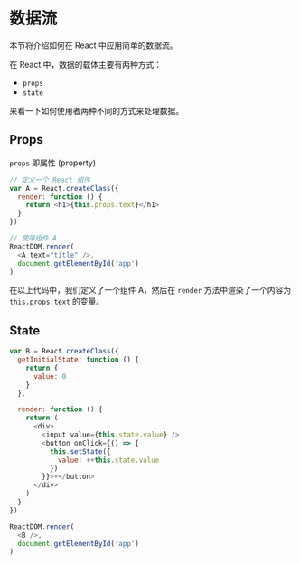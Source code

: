 # 数据流

本节将介绍如何在 React 中应用简单的数据流。

在 React 中，数据的载体主要有两种方式：

- `props`
- `state`

来看一下如何使用者两种不同的方式来处理数据。

## Props

`props` 即属性 (property)

```js
// 定义一个 React 组件
var A = React.createClass({
  render: function () {
    return <h1>{this.props.text}</h1>
  }
})

// 使用组件 A
ReactDOM.render(
  <A text="title" />,
  document.getElementById('app')
)
```

在以上代码中，我们定义了一个组件 A，然后在 `render` 方法中渲染了一个内容为 `this.props.text` 的变量。

## State

```js
var B = React.createClass({
  getInitialState: function () {
    return {
      value: 0
    }
  },

  render: function () {
    return (
      <div>
        <input value={this.state.value} />
        <button onClick={() => {
          this.setState({
            value: ++this.state.value
          })
        }}>+</button>
      </div>
    )
  }
})

ReactDOM.render(
  <B />,
  document.getElementById('app')
)
```
